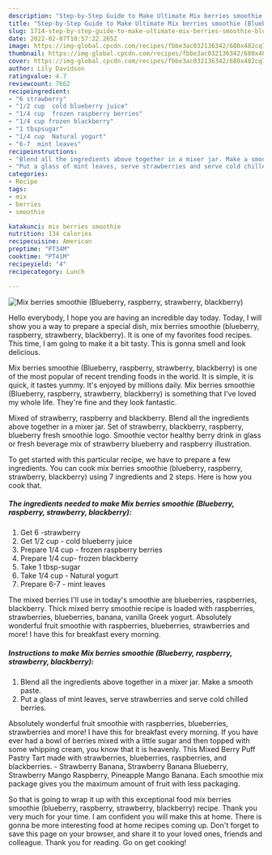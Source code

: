 ```yaml
---
description: "Step-by-Step Guide to Make Ultimate Mix berries smoothie (Blueberry, raspberry, strawberry, blackberry)"
title: "Step-by-Step Guide to Make Ultimate Mix berries smoothie (Blueberry, raspberry, strawberry, blackberry)"
slug: 1714-step-by-step-guide-to-make-ultimate-mix-berries-smoothie-blueberry-raspberry-strawberry-blackberry
date: 2022-02-07T10:57:22.265Z
image: https://img-global.cpcdn.com/recipes/fbbe3ac032136342/680x482cq70/mix-berries-smoothie-blueberry-raspberry-strawberry-blackberry-recipe-main-photo.jpg
thumbnail: https://img-global.cpcdn.com/recipes/fbbe3ac032136342/680x482cq70/mix-berries-smoothie-blueberry-raspberry-strawberry-blackberry-recipe-main-photo.jpg
cover: https://img-global.cpcdn.com/recipes/fbbe3ac032136342/680x482cq70/mix-berries-smoothie-blueberry-raspberry-strawberry-blackberry-recipe-main-photo.jpg
author: Lily Davidson
ratingvalue: 4.7
reviewcount: 7662
recipeingredient:
- "6 strawberry"
- "1/2 cup  cold blueberry juice"
- "1/4 cup  frozen raspberry berries"
- "1/4 cup frozen blackberry"
- "1 tbspsugar"
- "1/4 cup  Natural yogurt"
- "6-7  mint leaves"
recipeinstructions:
- "Blend all the ingredients above together in a mixer jar. Make a smooth paste."
- "Put a glass of mint leaves, serve strawberries and serve cold chilled berries."
categories:
- Recipe
tags:
- mix
- berries
- smoothie

katakunci: mix berries smoothie 
nutrition: 134 calories
recipecuisine: American
preptime: "PT34M"
cooktime: "PT41M"
recipeyield: "4"
recipecategory: Lunch

---
```



![Mix berries smoothie (Blueberry, raspberry, strawberry, blackberry)](https://img-global.cpcdn.com/recipes/fbbe3ac032136342/680x482cq70/mix-berries-smoothie-blueberry-raspberry-strawberry-blackberry-recipe-main-photo.jpg)

Hello everybody, I hope you are having an incredible day today. Today, I will show you a way to prepare a special dish, mix berries smoothie (blueberry, raspberry, strawberry, blackberry). It is one of my favorites food recipes. This time, I am going to make it a bit tasty. This is gonna smell and look delicious.

Mix berries smoothie (Blueberry, raspberry, strawberry, blackberry) is one of the most popular of recent trending foods in the world. It is simple, it is quick, it tastes yummy. It's enjoyed by millions daily. Mix berries smoothie (Blueberry, raspberry, strawberry, blackberry) is something that I've loved my whole life. They're fine and they look fantastic.

Mixed of strawberry, raspberry and blackberry. Blend all the ingredients above together in a mixer jar. Set of strawberry, blackberry, raspberry, blueberry fresh smoothie logo. Smoothie vector healthy berry drink in glass or fresh beverage mix of strawberry blueberry and raspberry illustration.


To get started with this particular recipe, we have to prepare a few ingredients. You can cook mix berries smoothie (blueberry, raspberry, strawberry, blackberry) using 7 ingredients and 2 steps. Here is how you cook that.

<!--inarticleads1-->

##### The ingredients needed to make Mix berries smoothie (Blueberry, raspberry, strawberry, blackberry):

1. Get 6 -strawberry
1. Get 1/2 cup - cold blueberry juice
1. Prepare 1/4 cup - frozen raspberry berries
1. Prepare 1/4 cup- frozen blackberry
1. Take 1 tbsp-sugar
1. Take 1/4 cup - Natural yogurt
1. Prepare 6-7 - mint leaves


The mixed berries I&#39;ll use in today&#39;s smoothie are blueberries, raspberries, blackberry. Thick mixed berry smoothie recipe is loaded with raspberries, strawberries, blueberries, banana, vanilla Greek yogurt. Absolutely wonderful fruit smoothie with raspberries, blueberries, strawberries and more! I have this for breakfast every morning. 

<!--inarticleads2-->

##### Instructions to make Mix berries smoothie (Blueberry, raspberry, strawberry, blackberry):

1. Blend all the ingredients above together in a mixer jar. Make a smooth paste.
1. Put a glass of mint leaves, serve strawberries and serve cold chilled berries.


Absolutely wonderful fruit smoothie with raspberries, blueberries, strawberries and more! I have this for breakfast every morning. If you have ever had a bowl of berries mixed with a little sugar and then topped with some whipping cream, you know that it is heavenly. This Mixed Berry Puff Pastry Tart made with strawberries, blueberries, raspberries, and blackberries. - Strawberry Banana, Strawberry Banana Blueberry, Strawberry Mango Raspberry, Pineapple Mango Banana. Each smoothie mix package gives you the maximum amount of fruit with less packaging. 

So that is going to wrap it up with this exceptional food mix berries smoothie (blueberry, raspberry, strawberry, blackberry) recipe. Thank you very much for your time. I am confident you will make this at home. There is gonna be more interesting food at home recipes coming up. Don't forget to save this page on your browser, and share it to your loved ones, friends and colleague. Thank you for reading. Go on get cooking!
